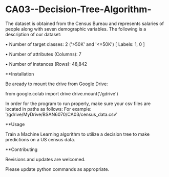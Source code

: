 # CA03--Decision-Tree-Algorithm-

The dataset is obtained from the Census Bureau and represents salaries of people 
along with seven demographic variables. The following is a description of our dataset: 


• Number of target classes: 2 ('>50K' and '<=50K') [ Labels: 1, 0 ] 

• Number of attributes (Columns): 7 

• Number of instances (Rows): 48,842 


**Installation

Be aready to mount the drive from Google Drive: 

from google.colab import drive
drive.mount('/gdrive')

In order for the program to run properly, make sure your csv files are located in paths as follows:
For example:
'/gdrive/MyDrive/BSAN6070/CA03/census_data.csv'

**Usage

Train a Machine Learning algorithm to utilize a decision tree to make predictions on a US census data.

**Contributing

Revisions and updates are welcomed.

Please update python commands as appropriate.
